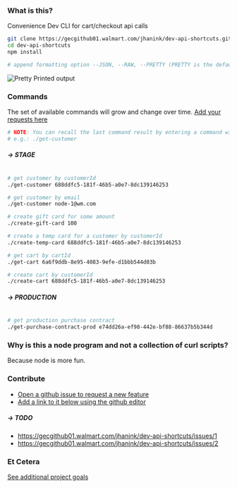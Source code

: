 ### What is this?

Convenience Dev CLI for cart/checkout api calls

```sh
git clone https://gecgithub01.walmart.com/jhanink/dev-api-shortcuts.git
cd dev-api-shortcuts
npm install
```
```sh
# append formatting option --JSON, --RAW, --PRETTY (PRETTY is the default)
```

![Pretty Printed output](https://gecgithub01.walmart.com/jhanink/dev-api-shortcuts/blob/master/assets/api-shortcuts-jh1.png?raw=true)


### Commands

The set of available commands will grow and change over time. [Add your requests here](https://gecgithub01.walmart.com/jhanink/dev-api-shortcuts/issues)

```sh
# NOTE: You can recall the last command result by entering a command without parameters.
# e.g.: ./get-customer
```

##### → STAGE

```sh

# get customer by customerId
./get-customer 688ddfc5-181f-46b5-a0e7-8dc139146253

# get customer by email
./get-customer node-1@wm.com

# create gift card for some amount
./create-gift-card 100

# create a temp card for a customer by customerId
./create-temp-card 688ddfc5-181f-46b5-a0e7-8dc139146253

# get cart by cartId
./get-cart 6a6f9ddb-8e95-4083-9efe-d1bbb544d03b

# create cart by customerId
./create-cart 688ddfc5-181f-46b5-a0e7-8dc139146253
```

##### → PRODUCTION

```sh

# get production purchase contract 
./get-purchase-contract-prod e74dd26a-ef98-442e-bf88-86637b5b344d
```



### Why is this a node program and not a collection of curl scripts?

Because node is more fun.



### Contribute

* [Open a github issue to request a new feature](https://gecgithub01.walmart.com/jhanink/dev-api-shortcuts/issues)
* [Add a link to it below using the github editor](https://gecgithub01.walmart.com/jhanink/dev-api-shortcuts/edit/master/README.md)

##### → TODO

* https://gecgithub01.walmart.com/jhanink/dev-api-shortcuts/issues/1
* https://gecgithub01.walmart.com/jhanink/dev-api-shortcuts/issues/2


### Et Cetera

[See additional project goals](project-goals.md)

